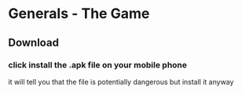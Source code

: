 # Generals - The Game
## Download
### click install the .apk file on your mobile phone
it will tell you that the file is potentially dangerous but install it anyway
